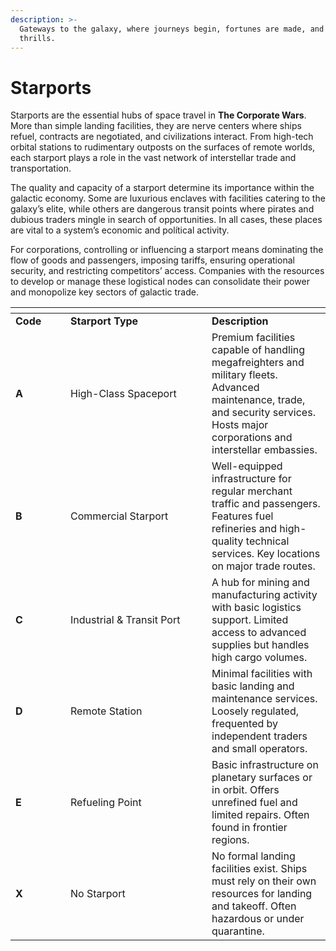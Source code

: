 ```yaml
---
description: >-
  Gateways to the galaxy, where journeys begin, fortunes are made, and adventure
  thrills.
---
```


# Starports

Starports are the essential hubs of space travel in **The Corporate Wars**. More than simple landing facilities, they are nerve centers where ships refuel, contracts are negotiated, and civilizations interact. From high-tech orbital stations to rudimentary outposts on the surfaces of remote worlds, each starport plays a role in the vast network of interstellar trade and transportation.

The quality and capacity of a starport determine its importance within the galactic economy. Some are luxurious enclaves with facilities catering to the galaxy’s elite, while others are dangerous transit points where pirates and dubious traders mingle in search of opportunities. In all cases, these places are vital to a system’s economic and polítical activity.

For corporations, controlling or influencing a starport means dominating the flow of goods and passengers, imposing tariffs, ensuring operational security, and restricting competitors’ access. Companies with the resources to develop or manage these logistical nodes can consolidate their power and monopolize key sectors of galactic trade.

<table data-header-hidden><thead><tr><th width="72"></th><th width="210"></th><th></th></tr></thead><tbody><tr><td><strong>Code</strong></td><td><strong>Starport Type</strong></td><td><strong>Description</strong></td></tr><tr><td><strong>A</strong></td><td>High-Class Spaceport</td><td>Premium facilities capable of handling megafreighters and military fleets. Advanced maintenance, trade, and security services. Hosts major corporations and interstellar embassies.</td></tr><tr><td><strong>B</strong></td><td>Commercial Starport</td><td>Well-equipped infrastructure for regular merchant traffic and passengers. Features fuel refineries and high-quality technical services. Key locations on major trade routes.</td></tr><tr><td><strong>C</strong></td><td>Industrial &#x26; Transit Port</td><td>A hub for mining and manufacturing activity with basic logistics support. Limited access to advanced supplies but handles high cargo volumes.</td></tr><tr><td><strong>D</strong></td><td>Remote Station</td><td>Minimal facilities with basic landing and maintenance services. Loosely regulated, frequented by independent traders and small operators.</td></tr><tr><td><strong>E</strong></td><td>Refueling Point</td><td>Basic infrastructure on planetary surfaces or in orbit. Offers unrefined fuel and limited repairs. Often found in frontier regions.</td></tr><tr><td><strong>X</strong></td><td>No Starport</td><td>No formal landing facilities exist. Ships must rely on their own resources for landing and takeoff. Often hazardous or under quarantine.</td></tr></tbody></table>
